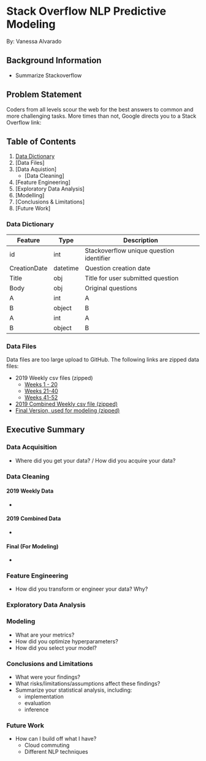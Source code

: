 # Stack Overflow NLP Predictive Modeling

By: Vanessa Alvarado

## Background Information 
- Summarize Stackoverflow 

## Problem Statement
Coders from all levels scour the web for the best answers to common and more challenging tasks. More times than not, Google directs you to a Stack Overflow link: 


## Table of Contents
1. [Data Dictionary](https://github.com/VPNA09/Stackoverflow-NLP/blob/master/readme.md#data-dictionary) 
2. [Data Files]
3. [Data Aquistion]
	- [Data Cleaning] 
4. [Feature Engineering]  
5. [Exploratory Data Analysis]
6. [Modelling]
7. [Conclusions & Limitations] 
8. [Future Work] 

### Data Dictionary
|Feature|Type|Description|
|---|---|---|
|id|int|Stackoverflow unique question identifier |
|CreationDate|datetime|Question creation date|
|Title|obj|Title for user submitted question|
|Body|obj|Original questions|
|A|int|A|
|B|object|B|
|A|int|A|
|B|object|B|  

### Data Files
Data files are too large upload to GitHub. The following links are zipped data files: 
- 2019 Weekly csv files (zipped)
    - [Weeks 1 - 20](https://drive.google.com/open?id=1uttbh17hfhnfMLqnajbw3yX7LC27yQFY)
    - [Weeks 21-40](https://drive.google.com/open?id=1Isrpl4XX-Sv3CDmI2eNI26fX8Hu98mt4)
    - [Weeks 41-52](https://drive.google.com/open?id=15FEnPmx_LaP9_xpxB3zz6BMqFDgTbVc6)
 - [2019 Combined Weekly csv file (zipped)](https://drive.google.com/open?id=1OPgd2J14mfQkCpvhz9O8qFbql0FUpDaf)
 - [Final Version, used for modeling (zipped)](https://drive.google.com/open?id=1zDhE4GE45HkwbPjMCbw0S36UxoWXHqX5) 

## Executive Summary

### Data Acquisition
- Where did you get your data? / How did you acquire your data?

### Data Cleaning
#### 2019 Weekly Data
- 

#### 2019 Combined Data  
- 

#### Final (For Modeling) 
- 

### Feature Engineering
- How did you transform or engineer your data? Why?

### Exploratory Data Analysis


### Modeling
- What are your metrics?
- How did you optimize hyperparameters?
- How did you select your model?

### Conclusions and Limitations
- What were your findings?
- What risks/limitations/assumptions affect these findings?
- Summarize your statistical analysis, including:
	- implementation
	- evaluation
	- inference


### Future Work
- How can I build off what I have? 
	- Cloud commuting
	- Different NLP techniques 
